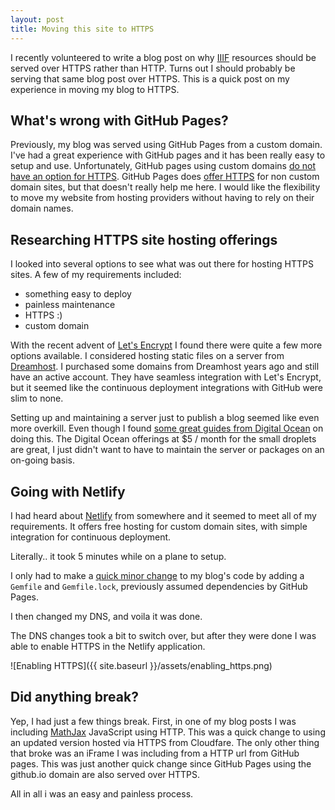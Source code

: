 ```yaml
---
layout: post
title: Moving this site to HTTPS
---
```


I recently volunteered to write a blog post on why [IIIF](http://iiif.io) resources should be served over HTTPS rather than HTTP. Turns out I should probably be serving that same blog post over HTTPS. This is a quick post on my experience in moving my blog to HTTPS.

## What's wrong with GitHub Pages?

Previously, my blog was served using GitHub Pages from a custom domain. I've had a great experience with GitHub pages and it has been really easy to setup and use. Unfortunately, GitHub pages using custom domains [do not have an option for HTTPS](https://github.com/isaacs/github/issues/156). GitHub Pages does [offer HTTPS](https://help.github.com/articles/securing-your-github-pages-site-with-https/) for non custom domain sites, but that doesn't really help me here. I would like the flexibility to move my website from hosting providers without having to rely on their domain names.

## Researching HTTPS site hosting offerings

I looked into several options to see what was out there for hosting HTTPS sites. A few of my requirements included:

 - something easy to deploy
 - painless maintenance
 - HTTPS :)
 - custom domain

With the recent advent of [Let's Encrypt](https://letsencrypt.org/) I found there were quite a few more options available. I considered hosting static files on a server from [Dreamhost](https://www.dreamhost.com/). I purchased some domains from Dreamhost years ago and still have an active account. They have seamless integration with Let's Encrypt, but it seemed like the continuous deployment integrations with GitHub were slim to none.

Setting up and maintaining a server just to publish a blog seemed like even more overkill. Even though I found [some great guides from Digital Ocean](https://www.digitalocean.com/community/tags/let-s-encrypt?type=tutorials) on doing this. The Digital Ocean offerings at $5 / month for the small droplets are great, I just didn't want to have to maintain the server or packages on an on-going basis.

## Going with Netlify

I had heard about [Netlify](https://www.netlify.com/) from somewhere and it seemed to meet all of my requirements. It offers free hosting for custom domain sites, with simple integration for continuous deployment.

Literally.. it took 5 minutes while on a plane to setup.

I only had to make a [quick minor change](https://github.com/mejackreed/jack-reed.com/commit/e03db9d20aa19e9500d805e86537075d925e4d90) to my blog's code by adding a `Gemfile` and `Gemfile.lock`, previously assumed dependencies by GitHub Pages.

I then changed my DNS, and voila it was done.

The DNS changes took a bit to switch over, but after they were done I was able to enable HTTPS in the Netlify application.

![Enabling HTTPS]({{ site.baseurl }}/assets/enabling_https.png)

## Did anything break?

Yep, I had just a few things break. First, in one of my blog posts I was including [MathJax](https://www.mathjax.org) JavaScript using HTTP. This was a quick change to using an updated version hosted via HTTPS from Cloudfare. The only other thing that broke was an iFrame I was including from a HTTP url from GitHub pages. This was just another quick change since GitHub Pages using the github.io domain are also served over HTTPS.

All in all i was an easy and painless process.
